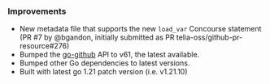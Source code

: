 ### Improvements

- New metadata file that supports the new `load_var` Concourse statement (PR #7 by @bgandon, initially submitted as PR telia-oss/github-pr-resource#276)
- Bumped the [go-github](https://github.com/google/go-github) API to v61, the latest available.
- Bumped other Go dependencies to latest versions.
- Built with latest go 1.21 patch version (i.e. v1.21.10)
